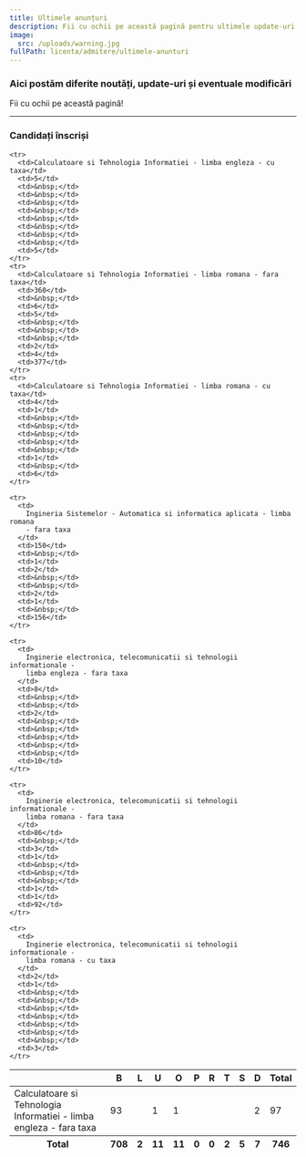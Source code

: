 ```yaml
---
title: Ultimele anunțuri
description: Fii cu ochii pe această pagină pentru ultimele update-uri!
image:
  src: /uploads/warning.jpg
fullPath: licenta/admitere/ultimele-anunturi
---
```



### Aici postăm diferite noutăți, update-uri și eventuale modificări

Fii cu ochii pe această pagină!

- - -

### Candidați înscriși
<table>
  <thead>
    <tr>
      <th></th>
      <th title="Bacalaureat">B</th>
      <th title="Absolvent Licențiat">L</th>
      <th title="Absolvent liceu mediul rural">U</th>
      <th title="Cu premii la competiții agreate- admitere cu media 10.00">
        O
      </th>
      <th title="Provenind din centre de plasament">P</th>
      <th title="Etnie rromă">R</th>
      <th title="Sportiv de performanță (cf. anexei 7 la metodologie)">T</th>
      <th title="Student / fost student">S</th>
      <th
        title="Cu premii la competiții agreate- echivalare probă cu nota 10.00 (secțiunile 1 și 6)"
      >
        D
      </th>
      <th>Total</th>
    </tr>
  </thead>
  <tfoot>
    <tr>
      <th>Total</th>
      <th>708</th>
      <th>2</th>
      <th>11</th>
      <th>11</th>
      <th>0</th>
      <th>0</th>
      <th>2</th>
      <th>5</th>
      <th>7</th>
      <th>746</th>
    </tr>
  </tfoot>
  <tbody>
    <tr>
      <td>
        Calculatoare si Tehnologia Informatiei - limba engleza - fara taxa
      </td>
      <td>93</td>
      <td>&nbsp;</td>
      <td>1</td>
      <td>1</td>
      <td>&nbsp;</td>
      <td>&nbsp;</td>
      <td>&nbsp;</td>
      <td>&nbsp;</td>
      <td>2</td>
      <td>97</td>
    </tr>

    <tr>
      <td>Calculatoare si Tehnologia Informatiei - limba engleza - cu taxa</td>
      <td>5</td>
      <td>&nbsp;</td>
      <td>&nbsp;</td>
      <td>&nbsp;</td>
      <td>&nbsp;</td>
      <td>&nbsp;</td>
      <td>&nbsp;</td>
      <td>&nbsp;</td>
      <td>&nbsp;</td>
      <td>5</td>
    </tr>
    <tr>
      <td>Calculatoare si Tehnologia Informatiei - limba romana - fara taxa</td>
      <td>360</td>
      <td>&nbsp;</td>
      <td>6</td>
      <td>5</td>
      <td>&nbsp;</td>
      <td>&nbsp;</td>
      <td>&nbsp;</td>
      <td>2</td>
      <td>4</td>
      <td>377</td>
    </tr>
    <tr>
      <td>Calculatoare si Tehnologia Informatiei - limba romana - cu taxa</td>
      <td>4</td>
      <td>1</td>
      <td>&nbsp;</td>
      <td>&nbsp;</td>
      <td>&nbsp;</td>
      <td>&nbsp;</td>
      <td>&nbsp;</td>
      <td>1</td>
      <td>&nbsp;</td>
      <td>6</td>
    </tr>

    <tr>
      <td>
        Ingineria Sistemelor - Automatica si informatica aplicata - limba romana
        - fara taxa
      </td>
      <td>150</td>
      <td>&nbsp;</td>
      <td>1</td>
      <td>2</td>
      <td>&nbsp;</td>
      <td>&nbsp;</td>
      <td>2</td>
      <td>1</td>
      <td>&nbsp;</td>
      <td>156</td>
    </tr>

    <tr>
      <td>
        Inginerie electronica, telecomunicatii si tehnologii informationale -
        limba engleza - fara taxa
      </td>
      <td>8</td>
      <td>&nbsp;</td>
      <td>&nbsp;</td>
      <td>2</td>
      <td>&nbsp;</td>
      <td>&nbsp;</td>
      <td>&nbsp;</td>
      <td>&nbsp;</td>
      <td>&nbsp;</td>
      <td>10</td>
    </tr>

    <tr>
      <td>
        Inginerie electronica, telecomunicatii si tehnologii informationale -
        limba romana - fara taxa
      </td>
      <td>86</td>
      <td>&nbsp;</td>
      <td>3</td>
      <td>1</td>
      <td>&nbsp;</td>
      <td>&nbsp;</td>
      <td>&nbsp;</td>
      <td>1</td>
      <td>1</td>
      <td>92</td>
    </tr>

    <tr>
      <td>
        Inginerie electronica, telecomunicatii si tehnologii informationale -
        limba romana - cu taxa
      </td>
      <td>2</td>
      <td>1</td>
      <td>&nbsp;</td>
      <td>&nbsp;</td>
      <td>&nbsp;</td>
      <td>&nbsp;</td>
      <td>&nbsp;</td>
      <td>&nbsp;</td>
      <td>&nbsp;</td>
      <td>3</td>
    </tr>
  </tbody>
</table>
